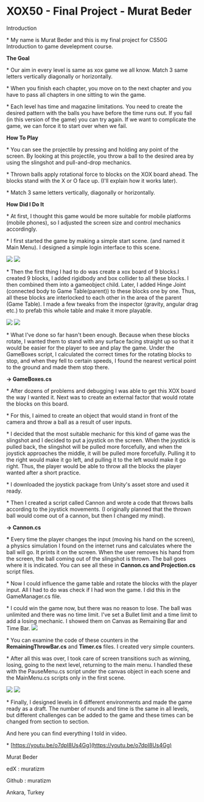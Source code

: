 # **XOX50 -  Final Project - Murat Beder**

Introduction

\* My name is Murat Beder and this is my final project for CS50G Introduction to game develepment course.

**The Goal**

\* Our aim in every level is same as xox game we all know. Match 3 same letters vertically diagonally or horizontally.

\* When you finish each chapter, you move on to the next chapter and you have to pass all chapters in one sitting to win the game.

\* Each level has time and magazine limitations. You need to create the desired pattern with the balls you have before the time runs out. If you fail (in this version of the game) you can try again. If we want to complicate the game, we can force it to start over when we fail.

**How To Play**

\* You can see the projectile by pressing and holding any point of the screen. By looking at this projectile, you throw a ball to the desired area by using the slingshot and pull-and-drop mechanics.

\* Thrown balls apply rotational force to blocks on the XOX board ahead. The blocks stand with the X or O face up. (I'll explain how it works later).

\* Match 3 same letters vertically, diagonally or horizontally.

**How Did I Do It**

\* At first, I thought this game would be more suitable for mobile platforms (mobile phones), so I adjusted the screen size and control mechanics accordingly.

\* I first started the game by making a simple start scene. (and named it Main Menu). I designed a simple login interface to this scene.

![](RackMultipart20230219-1-7tsh86_html_7287df9ec09d3a58.png) ![](RackMultipart20230219-1-7tsh86_html_9177b642860770fa.png)

\* Then the first thing I had to do was create a xox board of 9 blocks.I created 9 blocks, I added rigidbody and box collider to all these blocks. I then combined them into a gameobject child. Later, I added Hinge Joint (connected body to Game Table(parent)) to these blocks one by one. Thus, all these blocks are interlocked to each other in the area of the parent (Game Table). I made a few tweaks from the inspector (gravity, angular drag etc.) to prefab this whole table and make it more playable.

![](RackMultipart20230219-1-7tsh86_html_bdf1d285ccbd7cd4.png) ![](RackMultipart20230219-1-7tsh86_html_2282e1aa6131a80.png)

\* What I've done so far hasn't been enough. Because when these blocks rotate, I wanted them to stand with any surface facing straight up so that it would be easier for the player to see and play the game. Under the GameBoxes script, I calculated the correct times for the rotating blocks to stop, and when they fell to certain speeds, I found the nearest vertical point to the ground and made them stop there.

**-\> GameBoxes.cs**

\* After dozens of problems and debugging I was able to get this XOX board the way I wanted it. Next was to create an external factor that would rotate the blocks on this board.

\* For this, I aimed to create an object that would stand in front of the camera and throw a ball as a result of user inputs.

\* I decided that the most suitable mechanic for this kind of game was the slingshot and I decided to put a joystick on the screen. When the joystick is pulled back, the slingshot will be pulled more forcefully, and when the joystick approaches the middle, it will be pulled more forcefully. Pulling it to the right would make it go left, and pulling it to the left would make it go right. Thus, the player would be able to throw all the blocks the player wanted after a short practice.

\* I downloaded the joystick package from Unity's asset store and used it ready.

\* Then I created a script called Cannon and wrote a code that throws balls according to the joystick movements. (I originally planned that the thrown ball would come out of a cannon, but then I changed my mind).

**-\> Cannon.cs**

**\*** Every time the player changes the input (moving his hand on the screen), a physics simulation I found on the internet runs and calculates where the ball will go. It prints it on the screen. When the user removes his hand from the screen, the ball coming out of the slingshot is thrown. The ball goes where it is indicated. You can see all these in **Cannon.cs and Projection.cs** script files.

\* Now I could influence the game table and rotate the blocks with the player input. All I had to do was check if I had won the game. I did this in the GameManager.cs file.

\* I could win the game now, but there was no reason to lose. The ball was unlimited and there was no time limit. I've set a Bullet limit and a time limit to add a losing mechanic. I showed them on Canvas as Remaining Bar and Time Bar. ![](RackMultipart20230219-1-7tsh86_html_aceb8c779d7f72f9.png)

\* You can examine the code of these counters in the **RemainingThrowBar.cs** and **Timer.cs** files. I created very simple counters.

\* After all this was over, I took care of screen transitions such as winning, losing, going to the next level, returning to the main menu. I handled these with the PauseMenu.cs script under the canvas object in each scene and the MainMenu.cs scripts only in the first scene.

![](RackMultipart20230219-1-7tsh86_html_29cca8660dbc2af4.png) ![](RackMultipart20230219-1-7tsh86_html_f91d5f6f4623cfaa.png)

\* Finally, I designed levels in 6 different environments and made the game ready as a draft. The number of rounds and time is the same in all levels, but different challenges can be added to the game and these times can be changed from section to section.

And here you can find everything I told in video.

\* [https://youtu.be/o7dpI8Us4Gg](https://youtu.be/o7dpI8Us4Gg)

Murat Beder 

edX : muratizm

Github : muratizm


Ankara, Turkey
